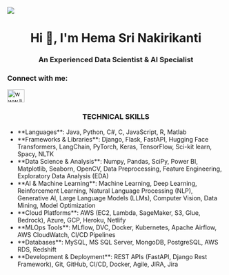 ![](https://komarev.com/ghpvc/?username=HEMASRI-NAKIRIKANTI)

<h1 align="center">Hi 👋, I'm Hema Sri Nakirikanti</h1>
<h3 align="center">An Experienced Data Scientist & AI Specialist</h3>

<h3 align="left">Connect with me:</h3>
<p align="left">
  <a href="https://www.linkedin.com/in/hemasri-nakirikanti/" target="blank">
    <img align="center" src="https://raw.githubusercontent.com/rahuldkjain/github-profile-readme-generator/master/src/images/icons/Social/linked-in-alt.svg" alt="www.linkedin.com/in/hemasri-nakirikanti/" height="30" width="40" />
  </a>
</p>

<h3 align="center">TECHNICAL SKILLS</h3>
<ul>
    <li>**Languages**: Java, Python, C#, C, JavaScript, R, Matlab</li>
    <li>**Frameworks & Libraries**: Django, Flask, FastAPI, Hugging Face Transformers, LangChain, PyTorch, Keras, TensorFlow, Sci-kit learn, Spacy, NLTK</li>
    <li>**Data Science & Analysis**: Numpy, Pandas, SciPy, Power BI, Matplotlib, Seaborn, OpenCV, Data Preprocessing, Feature Engineering, Exploratory Data Analysis (EDA)</li>
    <li>**AI & Machine Learning**: Machine Learning, Deep Learning, Reinforcement Learning, Natural Language Processing (NLP), Generative AI, Large Language Models (LLMs), Computer Vision, Data Mining, Model Optimization</li>
    <li>**Cloud Platforms**: AWS (EC2, Lambda, SageMaker, S3, Glue, Bedrock), Azure, GCP, Heroku, Netlify</li>
    <li>**MLOps Tools**: MLflow, DVC, Docker, Kubernetes, Apache Airflow, AWS CloudWatch, CI/CD Pipelines</li>
    <li>**Databases**: MySQL, MS SQL Server, MongoDB, PostgreSQL, AWS RDS, Redshift</li>
    <li>**Development & Deployment**: REST APIs (FastAPI, Django Rest Framework), Git, GitHub, CI/CD, Docker, Agile, JIRA, Jira</li>
</ul>
